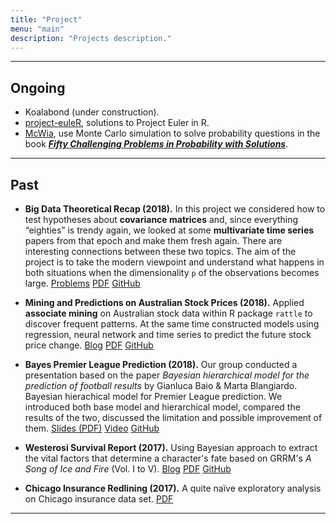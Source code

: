 ```yaml
---
title: "Project"
menu: "main"
description: "Projects description."
---
```


***

<!-- ***Under construction. Be back soon.***

The following are projects I've been doing over the past few years, some of which are rather naïve and immature but they are witnesses of every step I take. -->

<!-- <div class="pt-3">
<div class="container">
<div class="row">
<div class="col">
<div class="row">
<div class="col-md-3">
<img src="../image/boomsday.gif" class="img-fluid img-thumbnail rounded mx-auto d-block" alt="hdnom"
width="100%" />
</div>
<div class="col-md-9">
<p>
<author>Nan Xiao</author>, Qing-Song Xu, and Miao-Zhu Li.
hdnom: building nomograms for penalized Cox models with high-dimensional survival data.
<em>bioRxiv</em>.
doi: 10.1101/065524.
</p>
<p>
<a href="https://www.biorxiv.org/content/biorxiv/early/2016/08/23/065524.full.pdf" class="btn btn-outline-primary">PDF</a>
<a href="https://doi.org/10.1101/065524" class="btn btn-outline-primary">DOI</a>
<a href="https://nanx.me/hdnom/" class="btn btn-outline-primary">Software</a>
<a href="http://hdnom.io" class="btn btn-outline-primary">Shiny App</a>
</p>
</div>
</div>
</div>
</div>
</div>
</div> -->

## Ongoing

- Koalabond (under construction).
- [project-euleR](https://github.com/rexarski/project-euleR), solutions to Project Euler in R.
- [McWia](https://github.com/rexarski/McWia), use Monte Carlo simulation to solve probability questions in the book ***[Fifty Challenging Problems in Probability with Solutions](https://www.goodreads.com/book/show/613077.Fifty_Challenging_Problems_in_Probability_with_Solutions)***.

***

## Past

- **Big Data Theoretical Recap (2018).** In this project we considered how to test hypotheses about **covariance matrices** and, since everything “eighties” is trendy again, we looked at some **multivariate time series** papers from that epoch and make them fresh again. There are interesting connections between these two topics. The aim of the project is to take the modern viewpoint and understand what happens in both situations when the dimensionality `p` of the observations becomes large. <a href="/blog/post/big-data-theoretical-recap/" class="btn btn-outline-primary">Problems</a>
<a href="/pdf/big-data-theory.pdf" class="btn btn-outline-primary">PDF</a>
<a href="https://github.com/rexarski/stat7017-big-data/" class="btn btn-outline-primary">GitHub</a>

- **Mining and Predictions on Australian Stock Prices (2018).** Applied **associate mining** on Australian stock data within R package `rattle` to discover frequent patterns. At the same time constructed models using regression, neural network and time series to predict the future stock price change. <a href="/blog/post/australian-stock-price-prediction/" class="btn btn-outline-primary">Blog</a>
<a href="/pdf/australian-stock.pdf" class="btn btn-outline-primary">PDF</a>
<a href="https://github.com/rexarski/australian-stock-prediction" class="btn btn-outline-primary">GitHub</a>

- **Bayes Premier League Prediction (2018).** Our group conducted a presentation based on the paper _Bayesian hierarchical model for the prediction of football results_ by Gianluca Baio & Marta Blangiardo. Bayesian hierachical model for Premier League prediction. We introduced both base model and hierarchical model, compared the results of the two, discussed the limitation and possible improvement of them. <a href="/pdf/bayes-football-prediction" class="btn btn-outline-primary">Slides (PDF)</a>
<a href="https://youtu.be/N84D06Sfa-s" class="btn btn-outline-primary">Video</a>
<a href="https://gist.github.com/rexarski/ae8de96de8f9fa1ccf8677e4f71d662a" class="btn btn-outline-primary">GitHub</a>

- **Westerosi Survival Report (2017).** Using Bayesian approach to extract the vital factors that determine a character's fate based on GRRM's _A Song of Ice and Fire_ (Vol. I to V). <a href="/blog/post/the-westerosi-survival-status-report/" class="btn btn-outline-primary">Blog</a>
<a href="/pdf/westerosi-report.pdf" class="btn btn-outline-primary">PDF</a>
<a href="https://github.com/rexarski/westerosi-survival" class="btn btn-outline-primary">GitHub</a>

- **Chicago Insurance Redlining (2017).** A quite naïve exploratory analysis on Chicago insurance data set. <a href="/pdf/redlining.pdf" class="btn btn-outline-primary">PDF</a>

***

<!--
### Titanic regression model (2017)

- [ ] add a description
- [ ] **REWRITE** add a blog post specifically introducing problems and narrative.
- [x] no pdf needed.

***
-->

<!--
### some-side-projects-during-internship (2016)
- [ ] Company2Domain in a Chinese Naming Fashion. [link2script](link22)
- [ ] just scripts.

***
-->

<!--
### Digit Recognition (2016)
- [ ] too trivial to mention?
- [ ] add a blog post
- [ ] add github repo?
- [ ] pdf?
-->
